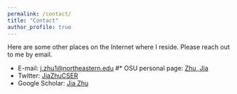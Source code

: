 ```yaml
---
permalink: /contact/
title: "Contact"
author_profile: true
---
```

Here are some other places on the Internet where I reside.
Please reach out to me by email.

* E-mail: j.zhu1@northeastern.edu
#* OSU personal page: [Zhu, Jia](https://people.engineering.osu.edu/people/zhu.3716)
* Twitter: [JiaZhuCSER](https://x.com/JiaZhuCSER)
* Google Scholar: [Jia Zhu](https://scholar.google.com/citations?user=hDfxr1XfeCUC&hl=en&oi=sra)

